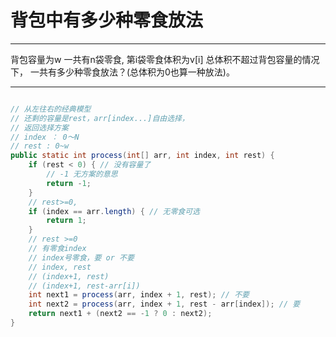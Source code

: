 # 背包中有多少种零食放法



---
背包容量为w
一共有n袋零食, 第i袋零食体积为v[i] 
总体积不超过背包容量的情况下，
一共有多少种零食放法？(总体积为0也算一种放法)。



---

```java

// 从左往右的经典模型
// 还剩的容量是rest，arr[index...]自由选择，
// 返回选择方案
// index ： 0～N
// rest : 0~w
public static int process(int[] arr, int index, int rest) {
    if (rest < 0) { // 没有容量了
        // -1 无方案的意思
        return -1;
    }
    // rest>=0,
    if (index == arr.length) { // 无零食可选
        return 1;
    }
    // rest >=0
    // 有零食index
    // index号零食，要 or 不要
    // index, rest
    // (index+1, rest)
    // (index+1, rest-arr[i])
    int next1 = process(arr, index + 1, rest); // 不要
    int next2 = process(arr, index + 1, rest - arr[index]); // 要
    return next1 + (next2 == -1 ? 0 : next2);
}
```